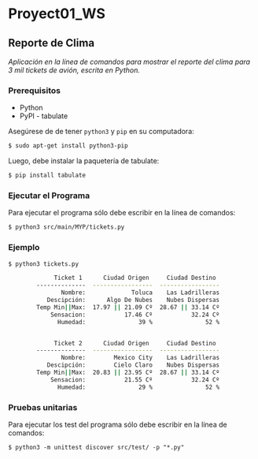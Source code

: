 # Proyect01_WS

## Reporte de Clima

*Aplicación en la línea de comandos para mostrar el reporte del clima para 3 mil tickets de avión, escrita en Python.*

### Prerequisitos

-  Python
-  PyPI - tabulate

Asegúrese de de tener `python3` y `pip` en su computadora:

```sh
$ sudo apt-get install python3-pip
```

Luego, debe instalar la paquetería de tabulate:

```sh
$ pip install tabulate
```

### Ejecutar el Programa

Para ejecutar el programa sólo debe escribir en la línea de comandos:

```sh
$ python3 src/main/MYP/tickets.py
```

### Ejemplo

```sh
$ python3 tickets.py

             Ticket 1      Ciudad Origen     Ciudad Destino
        --------------  -----------------  -----------------
               Nombre:             Toluca    Las Ladrilleras
           Descipción:      Algo De Nubes    Nubes Dispersas
        Temp Min||Max:  17.97 || 21.09 Cº  28.67 || 33.14 Cº
            Sensacion:           17.46 Cº           32.24 Cº
              Humedad:               39 %               52 %


             Ticket 2      Ciudad Origen     Ciudad Destino
        --------------  -----------------  -----------------
               Nombre:        Mexico City    Las Ladrilleras
           Descipción:        Cielo Claro    Nubes Dispersas
        Temp Min||Max:  20.83 || 23.95 Cº  28.67 || 33.14 Cº
            Sensacion:           21.55 Cº           32.24 Cº
              Humedad:               29 %               52 %
``` 

### Pruebas unitarias

Para ejecutar los test del programa sólo debe escribir en la línea de comandos:

```
$ python3 -m unittest discover src/test/ -p "*.py"
```

